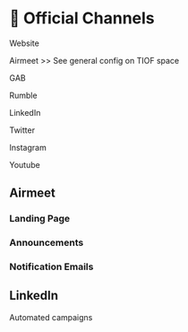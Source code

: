 # 🚧 Official Channels





Website

Airmeet >> See general config on TIOF space

GAB

Rumble



LinkedIn

Twitter

Instagram

Youtube





## Airmeet

### Landing Page



### Announcements



### Notification Emails



## LinkedIn

Automated campaigns





